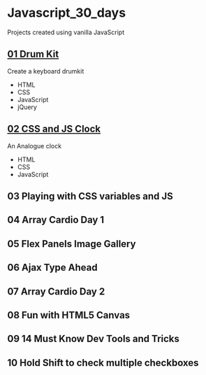 # Javascript_30_days

Projects created using vanilla JavaScript

## [01 Drum Kit]()

Create a keyboard drumkit
- HTML
- CSS
- JavaScript
- jQuery


## [02 CSS and JS Clock]()

An Analogue clock
- HTML
- CSS
- JavaScript


## 03 Playing with CSS variables and JS

## 04 Array Cardio Day 1

## 05 Flex Panels Image Gallery


## 06 Ajax Type Ahead

## 07 Array Cardio Day 2


## 08 Fun with HTML5 Canvas

## 09 14 Must Know Dev Tools and Tricks


## 10 Hold Shift to check multiple checkboxes
